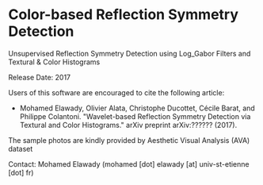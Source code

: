 # Color-based Reflection Symmetry Detection

Unsupervised Reflection Symmetry Detection using Log_Gabor Filters and Textural & Color Histograms

Release Date: 2017

Users of this software are encouraged to cite the following article: 
+ Mohamed Elawady, Olivier Alata, Christophe Ducottet, Cécile Barat, and Philippe Colantoni. "Wavelet-based Reflection Symmetry Detection via Textural and Color Histograms." arXiv preprint arXiv:?????? (2017).


The sample photos are kindly provided by Aesthetic Visual Analysis (AVA) dataset

Contact: Mohamed Elawady (mohamed [dot] elawady [at] univ-st-etienne [dot] fr)
